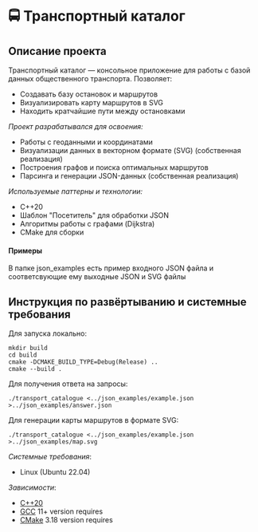 # 🚍 Транспортный каталог

## Описание проекта

Транспортный каталог — консольное приложение для работы с базой данных общественного транспорта. Позволяет:

- Создавать базу остановок и маршрутов
- Визуализировать карту маршрутов в SVG
- Находить кратчайшие пути между остановками

_Проект разрабатывался для освоения:_
- Работы с геоданными и координатами
- Визуализации данных в векторном формате (SVG) (собственная реализация)
- Построения графов и поиска оптимальных маршрутов
- Парсинга и генерации JSON-данных (собственная реализация)

_Используемые паттерны и технологии:_
- C++20
- Шаблон "Посетитель" для обработки JSON
- Алгоритмы работы с графами (Dijkstra)
- CMake для сборки

#### Примеры

В папке json_examples есть пример входного JSON файла и соответсвующие ему выходные JSON и SVG файлы

## Инструкция по развёртыванию и системные требования

Для запуска локально:
```
mkdir build
cd build
cmake -DCMAKE_BUILD_TYPE=Debug(Release) ..
cmake --build .
```
Для получения ответа на запросы:
```
./transport_catalogue <../json_examples/example.json >../json_examples/answer.json
```

Для генерации карты маршрутов в формате SVG:
```
./transport_catalogue <../json_examples/example.json >../json_examples/map.svg
```

_Системные требования_:
- Linux (Ubuntu 22.04)

_Зависимости_:
- [С++20](https://en.cppreference.com/w/cpp/20)
- [GCC](https://gcc.gnu.org/) 11+ version requires
- [CMake](https://cmake.org) 3.18 version requires